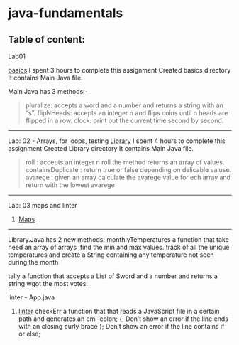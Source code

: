 # java-fundamentals

## Table of content:

Lab01

 [basics](./basics)  I spent 3 hours to complete this assignment
Created basics directory
It contains Main Java file.

Main Java has 3 methods:-
> pluralize: accepts a word and a number and returns a string with an “s”.
> flipNHeads: accepts an integer n and flips coins until n heads are flipped in a row.
> clock: print out the current time second by second.

------------------------------------------------------------------------------------
Lab: 02 - Arrays, for loops, testing 
 [Library](./Library)     I spent 4 hours to complete this assignment
Created Library directory
It contains Main Java file.

> roll : accepts an integer n roll the method returns an array of values.
> containsDuplicate : return true or false depending on delicable valuse.
> avarege : given an array calculate the avarege value for ech array and return with the lowest avarege
------------------------------------------------------------------------------------

Lab: 03 maps and linter
 
1. [Maps](./basiclibrary/lib/src/main/java/basiclibrary/Library.java)

--------------------------------------------------------------
Library.Java has 2 new methods:
monthlyTemperatures a function that take need  an array of arrays ,find the min and max values. track of all the unique temperatures and create a String containing any temperature not seen during the month

tally a function that accepts a List of Sword and a number and returns a string wgot the most votes.


linter - App.java
1. [linter](./linter/app/src/main/java/linter/App.java)
   checkErr a function that that reads a JavaScript file in a certain path and generates an emi-colon; {; Don’t show an error if the line ends with an closing curly brace }; Don’t show an error if the line contains if or else;
